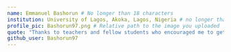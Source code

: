 ```yaml
---
name: Emmanuel Bashorun # No longer than 18 characters
institution: University of Lagos, Akoka, Lagos, Nigeria # no longer than 58 characters
profile_pic: Bashorun97.png # Relative path to the image you uploaded
quote: "Thanks to teachers and fellow students who encouraged me to get here. I'm going to miss you all!" # No longer than 100 characters
github_user: Bashorun97
---
```

